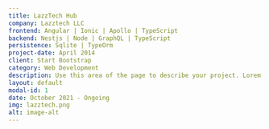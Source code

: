 ```yaml
---
title: LazzTech Hub
company: Lazztech LLC
frontend: Angular | Ionic | Apollo | TypeScript
backend: Nestjs | Node | GraphQL | TypeScript
persistence: Sqlite | TypeOrm
project-date: April 2014
client: Start Bootstrap
category: Web Development
description: Use this area of the page to describe your project. Lorem ipsum dolor sit amet, consectetur adipisicing elit. Mollitia neque assumenda ipsam nihil, molestias magnam, recusandae quos quis inventore quisquam velit asperiores, vitae? Reprehenderit soluta, eos quod consequuntur itaque. Nam.
layout: default
modal-id: 1
date: October 2021 - Ongoing
img: lazztech.png
alt: image-alt
---
```

